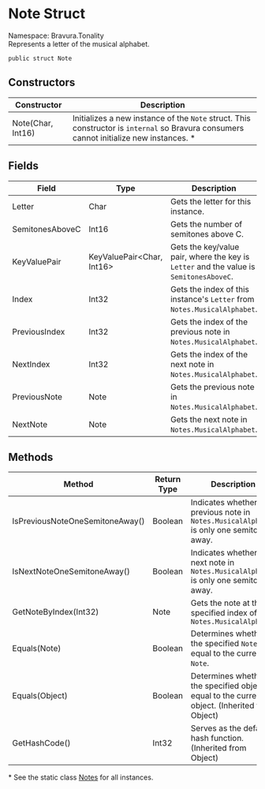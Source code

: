 # Note Struct

Namespace: Bravura.Tonality<br/>
Represents a letter of the musical alphabet.

```
public struct Note
```

## Constructors
| Constructor | Description |
| --- | --- |
| Note(Char, Int16) | Initializes a new instance of the `Note` struct. This constructor is `internal` so Bravura consumers cannot initialize new instances. * |

## Fields
| Field | Type | Description |
| --- | --- | --- |
| Letter | Char | Gets the letter for this instance. |
| SemitonesAboveC | Int16 | Gets the number of semitones above C. |
| KeyValuePair | KeyValuePair<Char, Int16> | Gets the key/value pair, where the key is `Letter` and the value is `SemitonesAboveC`. |
| Index | Int32 | Gets the index of this instance's `Letter` from `Notes.MusicalAlphabet`. |
| PreviousIndex | Int32 | Gets the index of the previous note in `Notes.MusicalAlphabet`. |
| NextIndex | Int32 | Gets the index of the next note in `Notes.MusicalAlphabet`. |
| PreviousNote | Note | Gets the previous note in `Notes.MusicalAlphabet`. |
| NextNote | Note | Gets the next note in `Notes.MusicalAlphabet`. |

## Methods
| Method | Return Type | Description |
| --- | --- | --- |
| IsPreviousNoteOneSemitoneAway() | Boolean | Indicates whether the previous note in `Notes.MusicalAlphabet` is only one semitone away. |
| IsNextNoteOneSemitoneAway() | Boolean | Indicates whether the next note in `Notes.MusicalAlphabet` is only one semitone away. |
| GetNoteByIndex(Int32) | Note | Gets the note at the specified index of `Notes.MusicalAlphabet` |
| Equals(Note) | Boolean | Determines whether the specified `Note` is equal to the current `Note`. |
| Equals(Object) | Boolean | Determines whether the specified object is equal to the current object. (Inherited from Object) |
| GetHashCode() | Int32 | Serves as the default hash function. (Inherited from Object) |

\* See the static class [Notes](/docs/Notes.md) for all instances.
